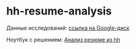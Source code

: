 # hh-resume-analysis

Данные исследований: [ссылка на Google-диск](https://drive.google.com/drive/folders/1dHwpo3FHsecKPjJT5d8q1uzr_OW7UfhK?usp=drive_link)

Ноутбук с решением: [Анализ резюме из hh](Project-2.ipynb)


